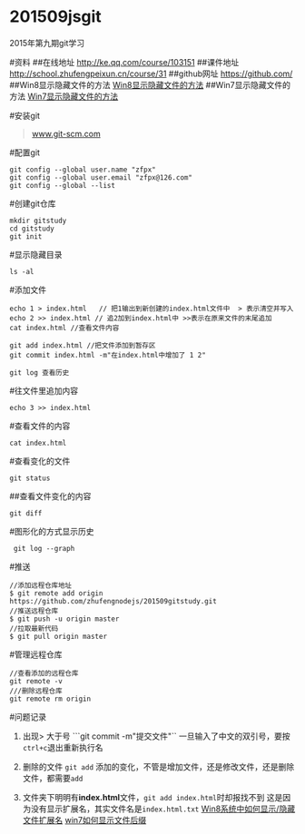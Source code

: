 # 201509jsgit
2015年第九期git学习

#资料
##在线地址
http://ke.qq.com/course/103151
##课件地址
http://school.zhufengpeixun.cn/course/31
##github网址
https://github.com/
##Win8显示隐藏文件的方法
[Win8显示隐藏文件的方法](http://jingyan.baidu.com/article/066074d68ddc7cc3c21cb082.html)
##Win7显示隐藏文件的方法
[Win7显示隐藏文件的方法](http://jingyan.baidu.com/article/af9f5a2dc1f91243150a4553.html)

#安装git
> www.git-scm.com

#配置git
```
git config --global user.name "zfpx"    
git config --global user.email "zfpx@126.com" 
git config --global --list
```
#创建git仓库
```
mkdir gitstudy
cd gitstudy
git init
```

#显示隐藏目录
```
ls -al
```

#添加文件
```
echo 1 > index.html   // 把1输出到新创建的index.html文件中  > 表示清空并写入
echo 2 >> index.html // 追2加到index.html中 >>表示在原来文件的末尾追加
cat index.html //查看文件内容

git add index.html //把文件添加到暂存区
git commit index.html -m"在index.html中增加了 1 2"

git log 查看历史

```

#往文件里追加内容
```
echo 3 >> index.html
```
#查看文件的内容
```
cat index.html
```
#查看变化的文件
```
git status
```
##查看文件变化的内容
```
git diff
```
#图形化的方式显示历史
```
 git log --graph
```
#推送
```
//添加远程仓库地址
$ git remote add origin https://github.com/zhufengnodejs/201509gitstudy.git
//推送远程仓库
$ git push -u origin master
//拉取最新代码
$ git pull origin master

```
#管理远程仓库
```
//查看添加的远程仓库
git remote -v
///删除远程仓库
git remote rm origin

```



#问题记录
1. 出现> 大于号
```git commit -m"提交文件"``
一旦输入了中文的双引号，要按`ctrl+c`退出重新执行名
2. 删除的文件
`git add` 添加的变化，不管是增加文件，还是修改文件，还是删除文件，都需要`add`

3. 文件夹下明明有**index.html**文件，`git add index.html`时却报找不到
这是因为没有显示扩展名，其实文件名是`index.html.txt`
[Win8系统中如何显示/隐藏文件扩展名](http://jingyan.baidu.com/article/48b37f8d458bc01a646488f2.html)
[win7如何显示文件后缀](http://jingyan.baidu.com/article/5d368d1e31ed903f60c057c6.html)




